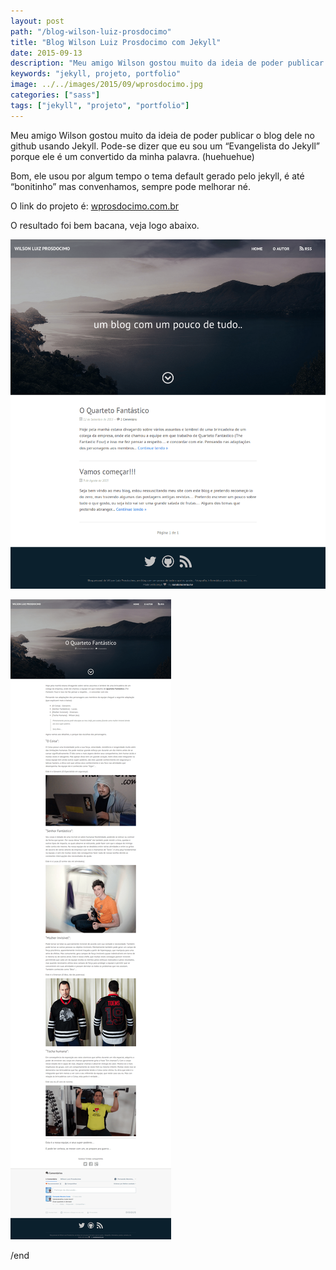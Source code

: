 ```yaml
---
layout: post
path: "/blog-wilson-luiz-prosdocimo"
title: "Blog Wilson Luiz Prosdocimo com Jekyll"
date: 2015-09-13
description: "Meu amigo Wilson gostou muito da ideia de poder publicar o blog dele no github usando Jekyll. Pode-se dizer que eu sou um “Evangelista do Jekyll” porque ele é um convertido da minha palavra."
keywords: "jekyll, projeto, portfolio"
image: ../../images/2015/09/wprosdocimo.jpg
categories: ["sass"]
tags: ["jekyll", "projeto", "portfolio"]
---
```


Meu amigo Wilson gostou muito da ideia de poder publicar o blog dele no github usando Jekyll. Pode-se dizer que eu sou um “Evangelista do Jekyll” porque ele é um convertido da minha palavra. (huehuehue)

Bom, ele usou por algum tempo o tema default gerado pelo jekyll, é até “bonitinho” mas convenhamos, sempre pode melhorar né.

O link do projeto é: [wprosdocimo.com.br](http://wprosdocimo.com.br)

O resultado foi bem bacana, veja logo abaixo.

![Blog Wilson Luiz Prosdocimo - um blog com um pouco de tudo..](../../images/2015/09/blog-wprosdocimo.png)

![Blog Wilson Luiz Prosdocimo - um blog com um pouco de tudo..](../../images/2015/09/blog-wprosdocimo-single.png)

/end
